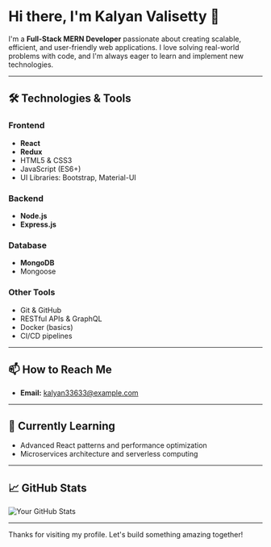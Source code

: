 # Hi there, I'm Kalyan Valisetty 👋

I'm a **Full-Stack MERN Developer** passionate about creating scalable, efficient, and user-friendly web applications. I love solving real-world problems with code, and I'm always eager to learn and implement new technologies.

---

## 🛠️ Technologies & Tools

### Frontend
- **React**
- **Redux**
- HTML5 & CSS3
- JavaScript (ES6+)
- UI Libraries: Bootstrap, Material-UI

### Backend
- **Node.js**
- **Express.js**

### Database
- **MongoDB**
- Mongoose

### Other Tools
- Git & GitHub
- RESTful APIs & GraphQL
- Docker (basics)
- CI/CD pipelines

---

## 📫 How to Reach Me

- **Email:** [kalyan33633@example.com](mailto:kalyan33633@gmail.com)

---

## 🌱 Currently Learning

- Advanced React patterns and performance optimization  
- Microservices architecture and serverless computing

---

## 📈 GitHub Stats

![Your GitHub Stats](https://github-readme-stats.vercel.app/api?username=kalyanvalisetty&show_icons=true&theme=radical)

---

Thanks for visiting my profile. Let's build something amazing together!
